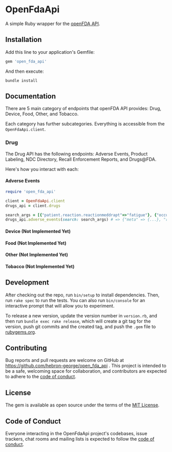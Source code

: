 # OpenFdaApi

A simple Ruby wrapper for the [openFDA API](https://open.fda.gov/apis/).


## Installation

Add this line to your application's Gemfile:

```ruby
gem 'open_fda_api'
```

And then execute:
```shell
bundle install
```

## Documentation

There are 5 main category of endpoints that openFDA API provides: Drug, Device, Food, Other, and Tobacco.

Each category has further subcategories. Everything is accessible from the `OpenFdaApi.client`.


### Drug

The Drug API has the following endpoints: Adverse Events, Product Labeling, NDC Directory, Recall Enforcement Reports, and Drugs@FDA.

Here's how you interact with each:

#### Adverse Events
```ruby
require 'open_fda_api'

client = OpenFdaApi.client
drugs_api = client.drugs

search_args = [{"patient.reaction.reactionmeddrapt"=>"fatigue"}, {"occurcountry"=>"ca"}]
drugs_api.adverse_events(search: search_args) # => {"meta" => {...}, "results" => [...]}
```

#### Device (Not Implemented Yet)
#### Food (Not Implemented Yet)
#### Other (Not Implemented Yet)
#### Tobacco (Not Implemented Yet)



## Development

After checking out the repo, run `bin/setup` to install dependencies.
Then, run `rake spec` to run the tests.
You can also run `bin/console` for an interactive prompt that will allow you to experiment.

To release a new version, update the version number in `version.rb`, and then run `bundle exec rake release`, which will create a git tag for the version, push git commits and the created tag, and push the `.gem` file to [rubygems.org](https://rubygems.org).

## Contributing

Bug reports and pull requests are welcome on GitHub at https://github.com/hebron-george/open_fda_api .
This project is intended to be a safe, welcoming space for collaboration, and contributors are expected to adhere to the [code of conduct](https://github.com/[USERNAME]/open_fda_api/blob/master/CODE_OF_CONDUCT.md).

## License

The gem is available as open source under the terms of the [MIT License](https://opensource.org/licenses/MIT).

## Code of Conduct

Everyone interacting in the OpenFdaApi project's codebases, issue trackers, chat rooms and mailing lists is expected to follow the [code of conduct](https://github.com/[USERNAME]/open_fda_api/blob/master/CODE_OF_CONDUCT.md).
